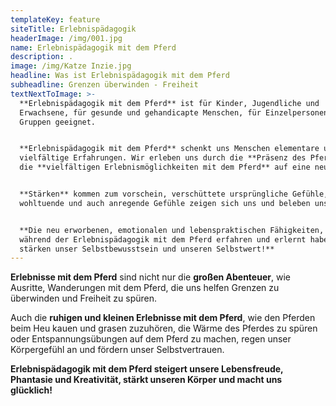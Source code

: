 ```yaml
---
templateKey: feature
siteTitle: Erlebnispädagogik
headerImage: /img/001.jpg
name: Erlebnispädagogik mit dem Pferd
description: .
image: /img/Katze Inzie.jpg
headline: Was ist Erlebnispädagogik mit dem Pferd
subheadline: Grenzen überwinden - Freiheit
textNextToImage: >-
  **Erlebnispädagogik mit dem Pferd** ist für Kinder, Jugendliche und
  Erwachsene, für gesunde und gehandicapte Menschen, für Einzelpersonen und
  Gruppen geeignet.


  **Erlebnispädagogik mit dem Pferd** schenkt uns Menschen elementare und
  vielfältige Erfahrungen. Wir erleben uns durch die **Präsenz des Pferdes** und
  die **vielfältigen Erlebnismöglichkeiten mit dem Pferd** auf eine neue Weise.


  **Stärken** kommen zum vorschein, verschüttete ursprüngliche Gefühle,
  wohltuende und auch anregende Gefühle zeigen sich uns und beleben uns.


  **Die neu erworbenen, emotionalen und lebenspraktischen Fähigkeiten, die wir
  während der Erlebnispädagogik mit dem Pferd erfahren und erlernt haben,
  stärken unser Selbstbewusstsein und unseren Selbstwert!**
---
```

**Erlebnisse mit dem Pferd** sind nicht nur die **großen Abenteuer**, wie Ausritte, Wanderungen mit dem Pferd, die uns helfen Grenzen zu überwinden und Freiheit zu spüren.

Auch die **ruhigen und kleinen Erlebnisse mit dem Pferd**, wie den Pferden beim Heu kauen und grasen zuzuhören, die Wärme des Pferdes zu spüren oder Entspannungsübungen auf dem Pferd zu machen, regen unser Körpergefühl  an und fördern unser Selbstvertrauen.

**Erlebnispädagogik mit dem Pferd steigert unsere Lebensfreude, Phantasie und Kreativität, stärkt unseren Körper und macht uns glücklich!**
